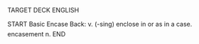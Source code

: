 TARGET DECK
ENGLISH

START
Basic
Encase
Back: v. (-sing) enclose in or as in a case.  encasement n.
END
